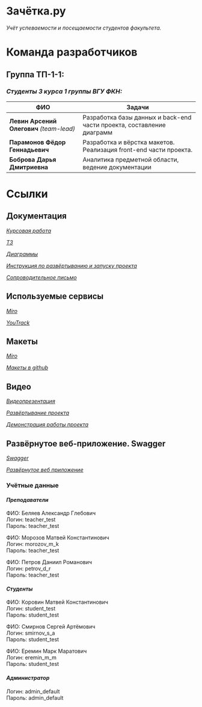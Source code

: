# **Зачётка.ру**

*Учёт успеваемости и посещаемости студентов факультета.*

# **Команда разработчиков**


## **Группа ТП-1-1:** 
### *Студенты 3 курса 1 группы ВГУ ФКН:*

|   ФИО    |                                              Задачи                                                          | 
|----------|--------------------------------------------------------------------------------------------------------------|
| **Левин Арсений Олегович**   *(team-lead)*    | Разработка базы данных и back-end части проекта, составление диаграмм   | 
| **Парамонов Фёдор Геннадьевич**               | Разработка и вёрстка макетов. Реализация front-end части проекта.       | 
| **Боброва Дарья Дмитриевна**                  | Аналитика предметной области, ведение документации                      | 

# **Ссылки**

## **Документация**

*[Курсовая работа](documentation/%D0%BA%D1%83%D1%80%D1%81%D0%BE%D0%B2%D0%B0%D1%8F%20%D1%80%D0%B0%D0%B1%D0%BE%D1%82%D0%B0/)*

*[ТЗ](documentation/%D0%A2%D0%97/)*

*[Диаграммы](documentation/diagrams/)*

*[Инструкция по развёртыванию и запуску проекта](src/deploy-guide.md)*

*[Сопроводительное письмо](documentation/сопроводительное%20письмо)*

## **Используемые сервисы**

*[Miro](https://miro.com/app/board/uXjVPh3DeG0=/)*

*[YouTrack](https://vsu-prog-tech.youtrack.cloud/agiles/141-3/current)*

## **Макеты**

*[Miro](https://miro.com/app/board/uXjVPh3DeG0=/)*

*[Макеты в github](documentation/макеты)*

## **Видео**

*[Видеопрезентация](https://disk.yandex.ru/d/N6P32Gx2YJgc1Q)*

*[Развёртывание проекта](https://disk.yandex.ru/d/5gSs0GdCkSTc2w)*

*[Демонстрация работы проекта](https://disk.yandex.ru/d/72ieJ3paOp6r1g)*

## **Развёрнутое веб-приложение. Swagger**

*[Swagger](https://zachetka-ru-server-ax9m.onrender.com/swagger)*

*[Развёрнутое веб приложение](https://zachetka-ru.onrender.com/)*

### **Учётные данные**

#### ***Преподаватели***
ФИО: Беляев Александр Глебович  
Логин: teacher_test  
Пароль: teacher_test  

ФИО: Морозов Матвей Константинович  
Логин: morozov_m_k  
Пароль: teacher_test  

ФИО: Петров Даниил Романович  
Логин: petrov_d_r  
Пароль: teacher_test  

#### ***Студенты***

ФИО: Коровин Матвей Константинович  
Логин: student_test  
Пароль: student_test  

ФИО: Смирнов Сергей Артёмович  
Логин: smirnov_s_a  
Пароль: student_test  

ФИО: Еремин Марк Маратович  
Логин: eremin_m_m  
Пароль: student_test  

#### ***Администратор***

Логин: admin_default  
Пароль: admin_default